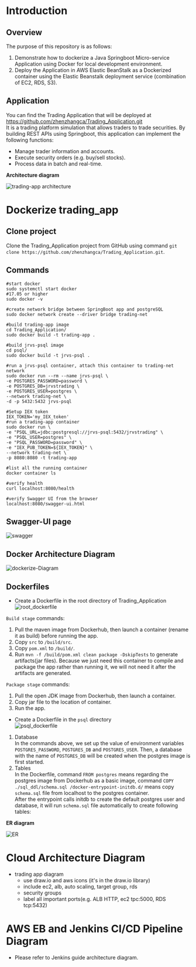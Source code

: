 # Introduction
## Overview
The purpose of this repository is as follows:
1) Demonstrate how to dockerize a Java Springboot Micro-service Application using Docker for local development environment.  
2) Deploy the Application in AWS Elastic BeanStalk as a Dockerized container using the Elastic Beanstalk deployment service (combination of EC2, RDS, S3).
## Application
You can find the Trading Application that will be deployed at https://github.com/zhenzhangca/Trading_Application.git    
It is a trading platform simulation that allows traders to trade securities. By building REST APIs using Springboot, this application can implement the following functions:
- Manage trader information and accounts.
- Execute security orders (e.g. buy/sell stocks).
- Process data in batch and real-time.   
	
**Architecture diagram**  
	
![trading-app architecture](assets/trading-app%20architecture.png)


# Dockerize trading_app
## Clone project
Clone the Trading_Application project from GitHub using command `git clone https://github.com/zhenzhangca/Trading_Application.git`.
## Commands
```
#start docker
sudo systemctl start docker
#17.05 or higher
sudo docker -v

#create network bridge between SpringBoot app and postgreSQL
sudo docker network create --driver bridge trading-net

#build trading-app image
cd Trading_Application/
sudo docker build -t trading-app .

#build jrvs-psql image
cd psql/
sudo docker build -t jrvs-psql .

#run a jrvs-psql container, attach this container to trading-net network
sudo docker run --rm --name jrvs-psql \
-e POSTGRES_PASSWORD=password \
-e POSTGRES_DB=jrvstrading \
-e POSTGRES_USER=postgres \
--network trading-net \
-d -p 5432:5432 jrvs-psql

#Setup IEX token
IEX_TOKEN='my_IEX_token'
#run a trading-app container
sudo docker run \
-e "PSQL_URL=jdbc:postgresql://jrvs-psql:5432/jrvstrading" \
-e "PSQL_USER=postgres" \
-e "PSQL_PASSWORD=password" \
-e "IEX_PUB_TOKEN=${IEX_TOKEN}" \
--network trading-net \
-p 8080:8080 -t trading-app

#list all the running container
docker container ls

#verify health
curl localhost:8080/health

#verify Swagger UI from the browser
localhost:8080/swagger-ui.html
```
## Swagger-UI page

![swagger](assets/swagger.png)
## Docker Architecture Diagram
![dockerize-Diagram](assets/dockerize-Diagram.png)

## Dockerfiles

  - Create a Dockerfile in the root directory of Trading_Application   
  ![root_dockerfile](assets/root_dockerfile.jpeg)  
   
  `Build stage` commands:
   1) Pull the maven image from Dockerhub, then launch a container (rename it as build) before running the app.  
   2) Copy `src` to `/build/src`.  
   3) Copy `pom.xml` to `/build/`.  
   4) Run `mvn -f /build/pom.xml clean package -DskipTests` to generate artifacts(jar files). 
   Because we just need this container to compile and package the app rather than running it, we will not need it after the artifacts are generated.  
  
  `Package stage` commands:
   1) Pull the open JDK image from Dockerhub, then launch a container.   
   2) Copy jar file to the location of container.    
   3) Run the app.    
   
    
  - Create a Dockerfile in the `psql` directory   
  ![psql_dockerfile](assets/psql_dockerfile.jpeg)  
  1) Database  
  In the commands above, we set up the value of environment variables `POSTGRES_PASSWORD`, `POSTGRES_DB` and `POSTGRES_USER`. Then, a database with the name of `POSTGRES_DB` will be created when the postgres image is first started.  
  2) Tables  
  In the Dockerfile, command `FROM postgres` means regarding the postgres image from Dockerhub as a basic image, command `COPY ./sql_ddl/schema.sql /docker-entrypoint-initdb.d/` means copy `schema.sql` file from localhost to the postgres container.  
  After the entrypoint calls initdb to create the default postgres user and database, it will run `schema.sql` file automatically to create following tables: 
   
**ER diagram**  

   ![ER](assets/ER.png)  
   
# Cloud Architecture Diagram
- trading app diagram
  - use draw.io and aws icons (it's in the draw.io library)
  - include ec2, alb, auto scaling, target group, rds
  - security groups
  - label all important ports(e.g. ALB HTTP, ec2 tpc:5000, RDS tcp:5432)
  
# AWS EB and Jenkins CI/CD Pipeline Diagram
- Please refer to Jenkins guide architecture diagram.